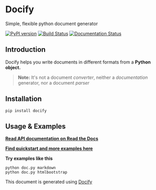 Docify
====================
Simple, flexible python document generator

[![PyPI version](https://img.shields.io/pypi/v/Docify.svg)](https://pypi.org/project/Docify) [![Build Status](https://travis-ci.org/rapidstack/Docify.svg?branch=master)](https://travis-ci.org/rapidstack/Docify) [![Documentation Status](https://readthedocs.org/projects/docify/badge/?version=latest)](https://docify.readthedocs.io/en/latest/?badge=latest)

Introduction
--------------------
Docify helps you write documents in different formats from a **Python object.**

> **Note:** It's not a document *converter*, neither a *documentation* generator, nor a document *parser*


Installation
--------------------
```
pip install docify
```


Usage & Examples
--------------------
**[Read API documentation on Read the Docs](https://docify.readthedocs.io)**

**[Find quickstart and more examples here](https://github.com/rapidstack/docify/tree/master/examples)**



**Try examples like this**

```
python doc.py markdown
python doc.py htmlbootstrap
```





This document is generated using [Docify](https://github.com/rapidstack/docify)

